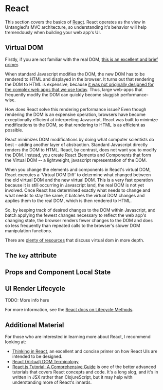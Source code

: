 # React

This section covers the basics of [React](https://facebook.github.io/react/index.html). React operates as the
view in Untangled's MVC architecture, so understanding it's behavior will help tremendously when building your web app's
UI.

## Virtual DOM

Firstly, if you are not familiar with the real DOM, [this is an excellent and brief primer](https://css-tricks.com/dom/).

When standard Javascript modifies the DOM, the new DOM has to be rendered to HTML and displayed in the browser.
It turns out that rendering the DOM to HTML is expensive, because [it was not originally designed for the complex web
apps that we use today](http://tonyfreed.com/blog/what_is_virtual_dom). Thus, large web-apps that frequently modify the
DOM can quickly become sluggish performance-wise.

How does React solve this rendering performance issue? Even though rendering the DOM is an expensive operation, browsers
have become exceptionally efficient at interpreting Javascript. React was built to minimize modifications to the DOM, so
that rendering to HTML is as efficient as possible.

React minimizes DOM modifications by doing what computer scientists do best – adding another layer of abstraction.
Standard Javascript directly renders the DOM to HTML. React, by contrast, does not want you to modify the DOM. Instead,
you create React Elements and Components that form the Virtual DOM -- a lightweight, javascript representation of the DOM.

When you change the elements and components in React's virtual DOM, React executes a 'Virtual DOM Diff' to determine
what changed between the old virtual DOM and the new virtual DOM. This is a very fast operation because it is still
occurring in Javascript land, the real DOM is not yet involved. Once React has determined exactly what needs to change
and what needs to stay the same, it batches the virtual DOM changes and applies them to the real DOM, which is then
rendered to HTML.

So, by keeping track of desired changes to the DOM within Javascript, and batch applying the fewest changes necessary to
reflect the web app's changing state, the browser renders fewer changes to the DOM and does so less frequently than
repeated calls to the browser's slower DOM manipulation functions.

There are [plenty of resources](#more) that discuss virtual dom in more depth.

## The `key` attribute

## Props and Component Local State

## UI Render Lifecycle

TODO: More info here

For more information, see the [React docs on Lifecycle Methods](https://facebook.github.io/react/docs/component-specs.html#lifecycle-methods).

## <a name="more"></a>Additional Material

For those who are interested in learning more about React, I recommend looking at:

- [Thinking in React](https://facebook.github.io/react/docs/thinking-in-react.html), an excellent and concise primer on
how React UIs are intended to be designed.
- [React (Virtual) DOM Terminology](https://facebook.github.io/react/docs/glossary.html)
- [React.js Tutorial: A Comprehensive Guide](http://tylermcginnis.com/reactjs-tutorial-a-comprehensive-guide-to-building-apps-with-react/)
is one of the better advanced tutorials that covers React concepts and code. It's a long slog, and it's in written in
JSX rather than ClojureScript, but it may help with understanding more of React's innards.